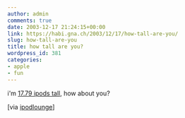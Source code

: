 ```yaml
---
author: admin
comments: true
date: 2003-12-17 21:24:15+00:00
link: https://habi.gna.ch/2003/12/17/how-tall-are-you/
slug: how-tall-are-you
title: how tall are you?
wordpress_id: 381
categories:
- apple
- fun
---
```


i'm [17.79 ipods tall](http://www.ipodhead.com/converter/converter.php?feet=1&inch=85&type=metric), how about you?

[via [ipodlounge](http://www.ipodlounge.com/index.php)]
